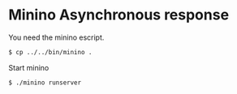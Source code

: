 Minino Asynchronous response
============================


You need the minino escript.
``` bash
$ cp ../../bin/minino .
```
Start minino
``` bash
$ ./minino runserver
```


